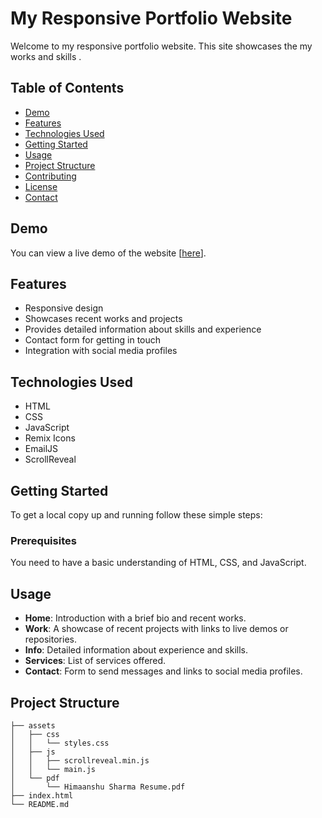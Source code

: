 # My Responsive Portfolio Website

Welcome to my responsive portfolio website. This site showcases the my works and skills .

## Table of Contents

- [Demo](#demo)
- [Features](#features)
- [Technologies Used](#technologies-used)
- [Getting Started](#getting-started)
- [Usage](#usage)
- [Project Structure](#project-structure)
- [Contributing](#contributing)
- [License](#license)
- [Contact](#contact)

## Demo

You can view a live demo of the website [[here](https://iamsaurav.netlify.app/#)].

## Features

- Responsive design
- Showcases recent works and projects
- Provides detailed information about skills and experience
- Contact form for getting in touch
- Integration with social media profiles

## Technologies Used

- HTML
- CSS
- JavaScript
- Remix Icons
- EmailJS
- ScrollReveal

## Getting Started

To get a local copy up and running follow these simple steps:

### Prerequisites

You need to have a basic understanding of HTML, CSS, and JavaScript.



## Usage

- **Home**: Introduction with a brief bio and recent works.
- **Work**: A showcase of recent projects with links to live demos or repositories.
- **Info**: Detailed information about experience and skills.
- **Services**: List of services offered.
- **Contact**: Form to send messages and links to social media profiles.

## Project Structure

```plaintext
├── assets
│   ├── css
│   │   └── styles.css
│   ├── js
│   │   ├── scrollreveal.min.js
│   │   └── main.js
│   └── pdf
│       └── Himaanshu Sharma Resume.pdf
├── index.html
└── README.md
